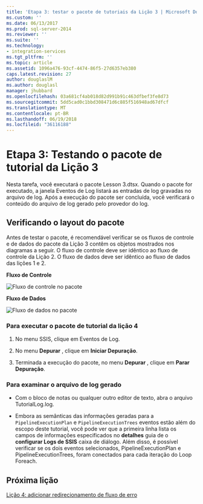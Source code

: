 ```yaml
---
title: 'Etapa 3: testar o pacote de tutoriais da Lição 3 | Microsoft Docs'
ms.custom: ''
ms.date: 06/13/2017
ms.prod: sql-server-2014
ms.reviewer: ''
ms.suite: ''
ms.technology:
- integration-services
ms.tgt_pltfrm: ''
ms.topic: article
ms.assetid: 1096a476-93cf-4474-86f5-27d6357eb380
caps.latest.revision: 27
author: douglaslM
ms.author: douglasl
manager: jhubbard
ms.openlocfilehash: 03a681cf4ab018d82d991b91c463dfbef3fe8d73
ms.sourcegitcommit: 5dd5cad0c1bbd308471d6c885f516948ad67dfcf
ms.translationtype: MT
ms.contentlocale: pt-BR
ms.lasthandoff: 06/19/2018
ms.locfileid: "36116188"
---
```

# <a name="step-3-testing-the-lesson-3-tutorial-package"></a>Etapa 3: Testando o pacote de tutorial da Lição 3
  Nesta tarefa, você executará o pacote Lesson 3.dtsx. Quando o pacote for executado, a janela Eventos de Log listará as entradas de log gravadas no arquivo de log. Após a execução do pacote ser concluída, você verificará o conteúdo do arquivo de log gerado pelo provedor do log.  
  
## <a name="checking-the-package-layout"></a>Verificando o layout do pacote  
 Antes de testar o pacote, é recomendável verificar se os fluxos de controle e de dados do pacote da Lição 3 contêm os objetos mostrados nos diagramas a seguir. O fluxo de controle deve ser idêntico ao fluxo de controle da Lição 2. O fluxo de dados deve ser idêntico ao fluxo de dados das lições 1 e 2.  
  
 **Fluxo de Controle**  
  
 ![Fluxo de controle no pacote](../../2014/tutorials/media/task4lesson2control.gif "Fluxo de controle no pacote")  
  
 **Fluxo de Dados**  
  
 ![Fluxo de dados no pacote](../../2014/tutorials/media/task9lesson1data.gif "Fluxo de dados no pacote")  
  
### <a name="to-run-the-lesson-4-tutorial-package"></a>Para executar o pacote de tutorial da lição 4  
  
1.  No menu SSIS, clique em Eventos de Log.  
  
2.  No menu **Depurar** , clique em **Iniciar Depuração**.  
  
3.  Terminada a execução do pacote, no menu **Depurar** , clique em **Parar Depuração**.  
  
### <a name="to-examine-the-generated-log-file"></a>Para examinar o arquivo de log gerado  
  
-   Com o bloco de notas ou qualquer outro editor de texto, abra o arquivo TutorialLog.log.  
  
-   Embora as semânticas das informações geradas para a `PipelineExecutionPlan` e `PipelineExecutionTrees` eventos estão além do escopo deste tutorial, você pode ver que a primeira linha lista os campos de informações especificados no **detalhes** guia de o **configurar Logs de SSIS** caixa de diálogo. Além disso, é possível verificar se os dois eventos selecionados, PipelineExecutionPlan e PipelineExecutionTrees, foram conectados para cada iteração do Loop Foreach.  
  
## <a name="next-lesson"></a>Próxima lição  
 [Lição 4: adicionar redirecionamento de fluxo de erro](../integration-services/lesson-4-add-error-flow-redirection-with-ssis.md)  
  
  